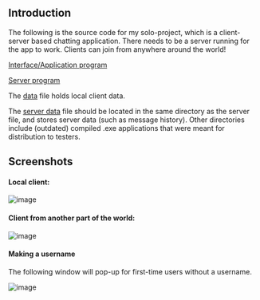 ## Introduction
The following is the source code for my solo-project, which is a client-server based chatting application.
There needs to be a server running for the app to work.
Clients can join from anywhere around the world!

[Interface/Application program](interface.py)

[Server program](server.py)

The [data](data.txt) file holds local client data.

The [server data](server_data.txt) file should be located in the same directory as the server file, and stores server data (such as message history).
Other directories include (outdated) compiled .exe applications that were meant for distribution to testers.

## Screenshots
#### Local client:

![image](https://github.com/user-attachments/assets/3ed18dc2-14b6-479e-bc27-a398d061077f)


#### Client from another part of the world:

![image](https://github.com/user-attachments/assets/469236e0-70e7-4b1c-a5fc-780c93c36308)

#### Making a username
The following window will pop-up for first-time users without a username.

![image](https://github.com/user-attachments/assets/4c0c93f7-1856-400a-bfe5-9874aa44dfaa)
